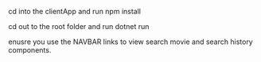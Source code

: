 cd into the clientApp and run npm install

cd out to the root folder and run dotnet run

enusre you use the NAVBAR links to view search movie and search history components.
